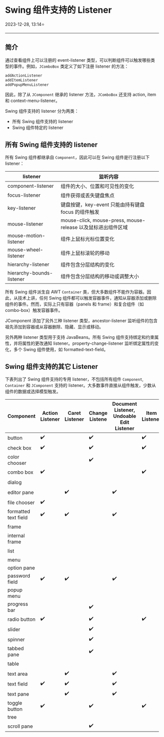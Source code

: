 # Swing 组件支持的 Listener

2023-12-28, 13:14⭐
***

## 简介

通过查看组件上可以注册的 event-listener 类型，可以判断组件可以触发哪些类型的事件。例如，`JComboBox` 类定义了如下注册 listener 的方法：

```java
addActionListener
addItemListener
addPopupMenuListener
```

因此，除了从 `JComponent` 继承的 listener 方法，`JComboBox` 还支持 action, item 和 context-menu-listener。

Swing 组件支持的 listener 分为两类：

- 所有 Swing 组件支持的 listener
- Swing 组件特定的 listener

## 所有 Swing 组件支持的 listener

所有 Swing 组件都继承自 `Component`，因此可以在 Swing 组件是行注册以下 listener：

|listener|监听内容|
|---|---|
|component-listener|组件的大小、位置和可见性的变化|
|focus-listener|组件获得或丢失键盘焦点|
|key-listener|键盘按键，key-event 只能由持有键盘 focus 的组件触发|
|mouse-listener|mouse-click, mouse-press, mouse-release 以及鼠标进出组件区域|
|mouse-motion-listener|组件上鼠标光标位置变化|
|mouse-wheel-listener|组件上鼠标滚轮的移动|
|hierarchy-listener|组件包含分层结构的变化|
|hierarchy-bounds-listener|组件包含分层结构的移动或调整大小|

所有 Swing 组件派生自 AWT `Container` 类，但大多数组件不能作为容器。因此，从技术上讲，任何 Swing 组件都可以触发容器事件，通知从容器添加或删除组件的事件。然而，实际上只有容器（panels 和 frame）和复合组件（如 combo-box）触发容器事件。

JComponent 添加了另外三种 listener 类型，ancestor-listener 监听组件的包含祖先添加到容器或从容器删除、隐藏、显示或移动。

另外两种 listener 类型用于支持 JavaBeans。所有 Swing 组件支持绑定和约束属性，并将属性的更改通知 listener。property-change-listener 监听绑定属性的变化，多个 Swing 组件使用，如 formatted-text-field。

## Swing 组件支持的其它 Listener

下表列出了 Swing 组件支持的专用  listener，不包括所有组件 `Component`, `Container` 和 `JComponent` 支持的 listener。大多数事件直接从组件触发，少数从组件的数据或选择模型触发。

| Component            | Action Listener | Caret Listener | Change Listene | Document Listener, Undoable Edit Listener | Item Listener | List Selection Listener | Window Listener | 其它              |
| -------------------- | --------------- | -------------- | -------------- | ----------------------------------------- | ------------- | ----------------------- | --------------- | ----------------- |
| button               | ✔️               |                | ✔️              |                                           | ✔️             |                         |                 |                   |
| check box            | ✔️               |                | ✔️              |                                           | ✔️             |                         |                 |                   |
| color chooser        |                 |                | ✔️              |                                           |               |                         |                 |                   |
| combo box            | ✔️               |                |                |                                           | ✔️             |                         | ✔️               |                   |
| dialog               |                 |                |                |                                           |               |                         | ✔️               |                   |
| editor pane          |                 | ✔️              |                | ✔️                                         |               |                         |                 | HyperlinkListener |
| file chooser         | ✔️               |                |                |                                           |               |                         |                 |                   |
| formatted text field | ✔️               | ✔️              |                | ✔️                                         |               |                         |                 |                   |
| frame                |                 |                |                |                                           |               |                         | ✔️               |                   |
| internal frame       |                 |                |                |                                           |               |                         |                 |                   |
| list                 |                 |                |                |                                           |               | ✔️                       |                 |                   |
| menu                 |                 |                |                |                                           |               |                         |                 |                   |
| option pane          |                 |                |                |                                           |               |                         |                 |                   |
| password field       | ✔️               | ✔️              |                | ✔️                                         |               |                         |                 |                   |
| popup menu           |                 |                |                |                                           |               |                         |                 |                   |
| progress bar         |                 |                | ✔️              |                                           |               |                         |                 | PopupMenuListener |
| radio button         | ✔️               |                | ✔️              |                                           | ✔️             |                         |                 |                   |
| slider               |                 |                | ✔️              |                                           |               |                         |                 |                   |
| spinner              |                 |                | ✔️              |                                           |               |                         |                 |                   |
| tabbed pane          |                 |                | ✔️              |                                           |               |                         |                 |                   |
| table                |                 |                |                |                                           |               | ✔️                       |                 |                   |
| text area            |                 | ✔️              |                | ✔️                                         |               |                         |                 |                   |
| text field           | ✔️               | ✔️              |                | ✔️                                         |               |                         |                 |                   |
| text pane            |                 | ✔️              |                | ✔️                                         |               |                         |                 | HyperlinkListener |
| toggle button        | ✔️               |                | ✔️              |                                           | ✔️             |                         |                 |                   |
| tree                 |                 |                |                |                                           |               |                         |                 |                   |
| scroll pane          |                 |                | ✔️              |                                           |               |                         |                 |                   |

